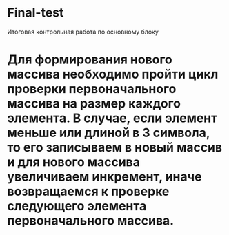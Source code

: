# Final-test
Итоговая контрольная работа по основному блоку
# Для формирования нового массива необходимо пройти цикл проверки первоначального массива на размер каждого элемента. В случае, если элемент меньше или длиной в 3 символа, то его записываем в новый массив и для нового массива увеличиваем инкремент, иначе возвращаемся к проверке следующего элемента первоначального массива.
